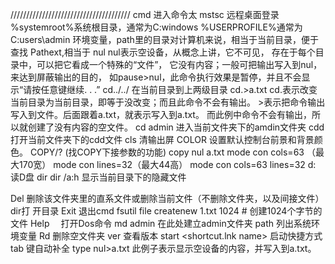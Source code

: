 //////////////////////////////////////
cmd	进入命令太
mstsc	远程桌面登录
%systemroot%系统根目录，通常为C:windows
%USERPROFILE%通常为C:users\admin
环境变量，path里的目录对计算机来说，相当于当前目录，便于查找
Pathext,相当于
nul		nul表示空设备，从概念上讲，它不可见，
		存在于每个目录中，可以把它看成一个特殊的“文件”，
		它没有内容；一般可把输出写入到nul，来达到屏蔽输出的目的，
		如pause>nul，此命令执行效果是暂停，并且不会显示“请按任意键继续. . .”
cd../../	在当前目录到上两级目录
cd.>a.txt	cd.表示改变当前目录为当前目录，即等于没改变；而且此命令不会有输出。
		>表示把命令输出写入到文件。后面跟着a.txt，就表示写入到a.txt。
		而此例中命令不会有输出，所以就创建了没有内容的空文件。
cd admin	进入当前文件夹下的amdin文件夹
cdd		打开当前文件夹下的cdd文件
cls		清输出屏
COLOR    	设置默认控制台前景和背景颜色。
COPY/?		(找COPY下接参数的功能)
		copy nul a.txt
mode con cols=63 （最大170宽）
mode con  lines=32（最大44高）
mode con cols=63 lines=32
d:		读D盘
dir
	dir /a:h	显示当前目录下的隐藏文件

Del 		删除该文件夹里的直系文件或删除当前文件（不删除文件夹，以及间接文件）
dir打		开目录
Exit 		退出cmd
fsutil file createnew 1.txt 1024 # 创建1024个字节的文件
Help　		打开Dos命令
md admin	在此处建立admin文件夹
path 		列出系统环境变量
Rd		删除空文件夹
ver		查看版本
start <shortcut.lnk name>	启动快捷方式
tab		键自动补全
type nul>a.txt	此例子表示显示空设备的内容，并写入到a.txt。

